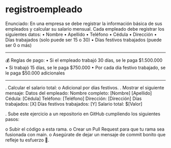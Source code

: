 # registroempleado

Enunciado:
En una empresa se debe registrar la información básica de sus empleados y calcular su salario mensual.
Cada empleado debe registrar los siguientes datos:
•	Nombre
•	Apellido
•	Teléfono
•	Cédula
•	Dirección
•	Días trabajados (solo puede ser 15 o 30)
•	Días festivos trabajados (puede ser 0 o más)
______________
💰 Reglas de pago:
•	Si el empleado trabajó 30 días, se le paga $1.500.000
•	Si trabajó 15 días, se le paga $750.000
•	Por cada día festivo trabajado, se le paga $50.000 adicionales
______________
.	Calcular el salario total:
o	Adicional por días festivos.
.	Mostrar el siguiente mensaje:
Datos del empleado:
Nombre completo: [Nombre] [Apellido]
Cédula: [Cédula]
Teléfono: [Teléfono]
Dirección: [Dirección]
Días trabajados: [X]
Días festivos trabajados: [Y]
Salario total: $[Valor]

.	Sube este ejercicio a un repositorio en GitHub cumpliendo los siguientes pasos:

o	Subir el código a esta rama.
o	Crear un Pull Request para que tu rama sea fusionada con main.
o	Asegúrate de dejar un mensaje de commit bonito que refleje tu esfuerzo 💪.